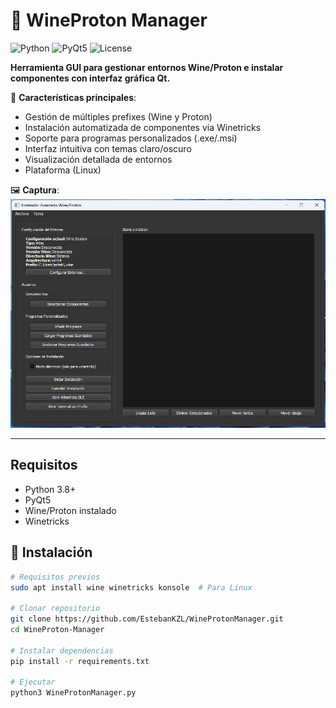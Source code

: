 # 🍷 WineProton Manager  

![Python](https://img.shields.io/badge/python-3.8+-blue.svg)
![PyQt5](https://img.shields.io/badge/PyQt5-5.15+-green.svg)
![License](https://img.shields.io/badge/license-GPLv3-orange.svg)

**Herramienta GUI para gestionar entornos Wine/Proton e instalar componentes con interfaz gráfica Qt.**  

🔧 **Características principales**:  
- Gestión de múltiples prefixes (Wine y Proton)  
- Instalación automatizada de componentes via Winetricks  
- Soporte para programas personalizados (.exe/.msi)  
- Interfaz intuitiva con temas claro/oscuro
- Visualización detallada de entornos
- Plataforma (Linux)  

🖼️ **Captura**:  
![Screenshot](docs/screenshot.png)

---

## Requisitos
- Python 3.8+
- PyQt5
- Wine/Proton instalado
- Winetricks

## 🚀 Instalación  
```bash
# Requisitos previos
sudo apt install wine winetricks konsole  # Para Linux

# Clonar repositorio
git clone https://github.com/EstebanKZL/WineProtonManager.git
cd WineProton-Manager

# Instalar dependencias
pip install -r requirements.txt

# Ejecutar
python3 WineProtonManager.py
